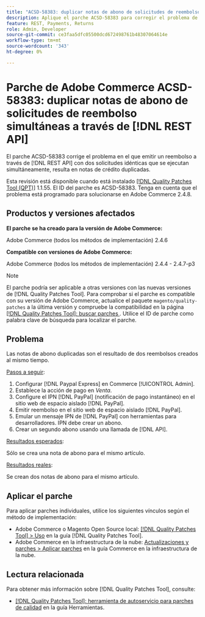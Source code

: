 ```yaml
---
title: "ACSD-58383: duplicar notas de abono de solicitudes de reembolso simultáneas a través de  [!DNL REST API]"
description: Aplique el parche ACSD-58383 para corregir el problema de Adobe Commerce donde al emitir un reembolso a través de  [!DNL REST API]  con dos solicitudes idénticas que se ejecutan simultáneamente, se crean notas de crédito duplicadas.
feature: REST, Payments, Returns
role: Admin, Developer
source-git-commit: ce3faa5dfc05500dcd672498761b48307064614e
workflow-type: tm+mt
source-wordcount: '343'
ht-degree: 0%

---
```



# Parche de Adobe Commerce ACSD-58383: duplicar notas de abono de solicitudes de reembolso simultáneas a través de [!DNL REST API]

El parche ACSD-58383 corrige el problema en el que emitir un reembolso a través de [!DNL REST API] con dos solicitudes idénticas que se ejecutan simultáneamente, resulta en notas de crédito duplicadas.

Esta revisión está disponible cuando está instalado [[!DNL Quality Patches Tool (QPT)]](/help/tools/quality-patches-tool/quality-patches-tool-to-self-serve-quality-patches.md) 1.1.55. El ID del parche es ACSD-58383. Tenga en cuenta que el problema está programado para solucionarse en Adobe Commerce 2.4.8.

## Productos y versiones afectados

**El parche se ha creado para la versión de Adobe Commerce:**

Adobe Commerce (todos los métodos de implementación) 2.4.6

**Compatible con versiones de Adobe Commerce:**

Adobe Commerce (todos los métodos de implementación) 2.4.4 - 2.4.7-p3


>[!NOTE]
>
>El parche podría ser aplicable a otras versiones con las nuevas versiones de [!DNL Quality Patches Tool]. Para comprobar si el parche es compatible con su versión de Adobe Commerce, actualice el paquete `magento/quality-patches` a la última versión y compruebe la compatibilidad en la página [[!DNL Quality Patches Tool]: buscar parches ](https://experienceleague.adobe.com/tools/commerce-quality-patches/index.html). Utilice el ID de parche como palabra clave de búsqueda para localizar el parche.

## Problema

Las notas de abono duplicadas son el resultado de dos reembolsos creados al mismo tiempo.

<u>Pasos a seguir</u>:

1. Configurar [!DNL Paypal Express] en Commerce [!UICONTROL Admin].
1. Establece la acción de pago en *Venta*.
1. Configure el IPN [!DNL PayPal] (notificación de pago instantáneo) en el sitio web de espacio aislado [!DNL PayPal].
1. Emitir reembolso en el sitio web de espacio aislado [!DNL PayPal].
1. Emular un mensaje IPN de [!DNL PayPal] con herramientas para desarrolladores. IPN debe crear un abono.
1. Crear un segundo abono usando una llamada de [!DNL API].

<u>Resultados esperados</u>:

Sólo se crea una nota de abono para el mismo artículo.


<u>Resultados reales</u>:

Se crean dos notas de abono para el mismo artículo.

## Aplicar el parche

Para aplicar parches individuales, utilice los siguientes vínculos según el método de implementación:

* Adobe Commerce o Magento Open Source local: [[!DNL Quality Patches Tool] > Uso](/help/tools/quality-patches-tool/usage.md) en la guía [!DNL Quality Patches Tool].
* Adobe Commerce en la infraestructura de la nube: [Actualizaciones y parches > Aplicar parches](https://experienceleague.adobe.com/docs/commerce-cloud-service/user-guide/develop/upgrade/apply-patches.html) en la guía Commerce en la infraestructura de la nube.


## Lectura relacionada

Para obtener más información sobre [!DNL Quality Patches Tool], consulte:

* [[!DNL Quality Patches Tool]: herramienta de autoservicio para parches de calidad](/help/tools/quality-patches-tool/quality-patches-tool-to-self-serve-quality-patches.md) en la guía Herramientas.
